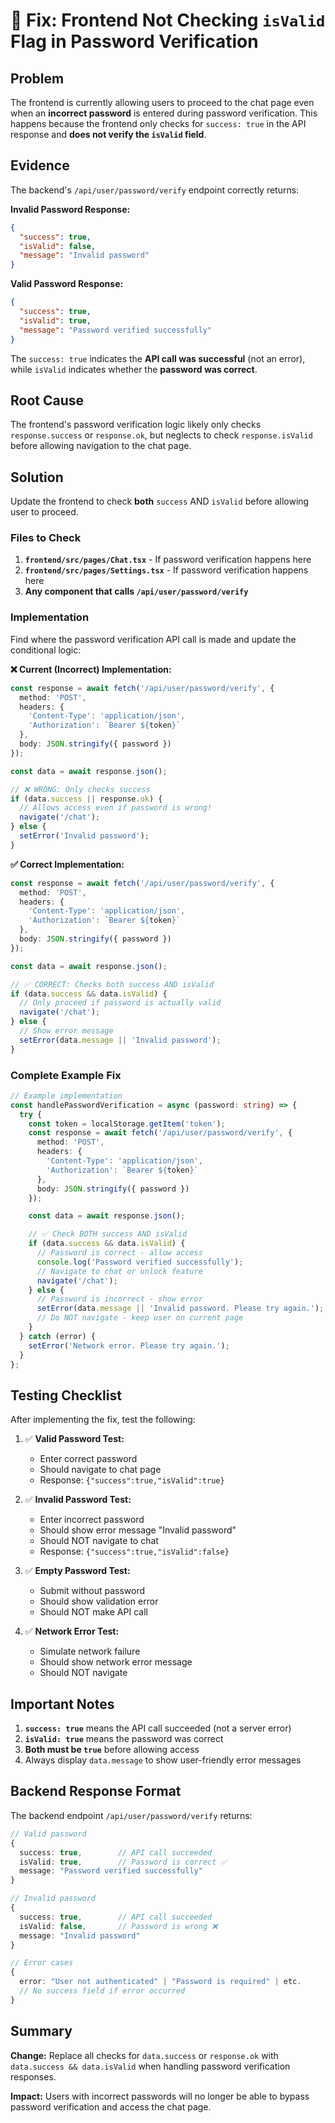 # 🔐 Fix: Frontend Not Checking `isValid` Flag in Password Verification

## Problem

The frontend is currently allowing users to proceed to the chat page even when an **incorrect password** is entered during password verification. This happens because the frontend only checks for `success: true` in the API response and **does not verify the `isValid` field**.

## Evidence

The backend's `/api/user/password/verify` endpoint correctly returns:

**Invalid Password Response:**
```json
{
  "success": true,
  "isValid": false,
  "message": "Invalid password"
}
```

**Valid Password Response:**
```json
{
  "success": true,
  "isValid": true,
  "message": "Password verified successfully"
}
```

The `success: true` indicates the **API call was successful** (not an error), while `isValid` indicates whether the **password was correct**.

## Root Cause

The frontend's password verification logic likely only checks `response.success` or `response.ok`, but neglects to check `response.isValid` before allowing navigation to the chat page.

## Solution

Update the frontend to check **both** `success` AND `isValid` before allowing user to proceed.

### Files to Check

1. **`frontend/src/pages/Chat.tsx`** - If password verification happens here
2. **`frontend/src/pages/Settings.tsx`** - If password verification happens here  
3. **Any component that calls `/api/user/password/verify`**

### Implementation

Find where the password verification API call is made and update the conditional logic:

**❌ Current (Incorrect) Implementation:**
```typescript
const response = await fetch('/api/user/password/verify', {
  method: 'POST',
  headers: {
    'Content-Type': 'application/json',
    'Authorization': `Bearer ${token}`
  },
  body: JSON.stringify({ password })
});

const data = await response.json();

// ❌ WRONG: Only checks success
if (data.success || response.ok) {
  // Allows access even if password is wrong!
  navigate('/chat');
} else {
  setError('Invalid password');
}
```

**✅ Correct Implementation:**
```typescript
const response = await fetch('/api/user/password/verify', {
  method: 'POST',
  headers: {
    'Content-Type': 'application/json',
    'Authorization': `Bearer ${token}`
  },
  body: JSON.stringify({ password })
});

const data = await response.json();

// ✅ CORRECT: Checks both success AND isValid
if (data.success && data.isValid) {
  // Only proceed if password is actually valid
  navigate('/chat');
} else {
  // Show error message
  setError(data.message || 'Invalid password');
}
```

### Complete Example Fix

```typescript
// Example implementation
const handlePasswordVerification = async (password: string) => {
  try {
    const token = localStorage.getItem('token');
    const response = await fetch('/api/user/password/verify', {
      method: 'POST',
      headers: {
        'Content-Type': 'application/json',
        'Authorization': `Bearer ${token}`
      },
      body: JSON.stringify({ password })
    });

    const data = await response.json();

    // ✅ Check BOTH success AND isValid
    if (data.success && data.isValid) {
      // Password is correct - allow access
      console.log('Password verified successfully');
      // Navigate to chat or unlock feature
      navigate('/chat');
    } else {
      // Password is incorrect - show error
      setError(data.message || 'Invalid password. Please try again.');
      // Do NOT navigate - keep user on current page
    }
  } catch (error) {
    setError('Network error. Please try again.');
  }
};
```

## Testing Checklist

After implementing the fix, test the following:

1. ✅ **Valid Password Test:**
   - Enter correct password
   - Should navigate to chat page
   - Response: `{"success":true,"isValid":true}`

2. ✅ **Invalid Password Test:**
   - Enter incorrect password
   - Should show error message "Invalid password"
   - Should NOT navigate to chat
   - Response: `{"success":true,"isValid":false}`

3. ✅ **Empty Password Test:**
   - Submit without password
   - Should show validation error
   - Should NOT make API call

4. ✅ **Network Error Test:**
   - Simulate network failure
   - Should show network error message
   - Should NOT navigate

## Important Notes

1. **`success: true`** means the API call succeeded (not a server error)
2. **`isValid: true`** means the password was correct
3. **Both must be `true`** before allowing access
4. Always display `data.message` to show user-friendly error messages

## Backend Response Format

The backend endpoint `/api/user/password/verify` returns:

```typescript
// Valid password
{
  success: true,        // API call succeeded
  isValid: true,        // Password is correct ✅
  message: "Password verified successfully"
}

// Invalid password
{
  success: true,        // API call succeeded
  isValid: false,       // Password is wrong ❌
  message: "Invalid password"
}

// Error cases
{
  error: "User not authenticated" | "Password is required" | etc.
  // No success field if error occurred
}
```

## Summary

**Change:** Replace all checks for `data.success` or `response.ok` with `data.success && data.isValid` when handling password verification responses.

**Impact:** Users with incorrect passwords will no longer be able to bypass password verification and access the chat page.

